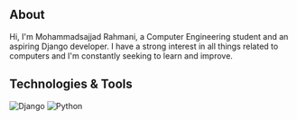 ## About
Hi, I'm Mohammadsajjad Rahmani, a Computer Engineering student and an aspiring Django developer. I have a strong interest in all things related to computers and I'm constantly seeking to learn and improve.

## Technologies & Tools
![Django](https://img.shields.io/badge/Django-092E20?style=flat-square&logo=django&logoColor=white)
![Python](https://img.shields.io/badge/Python-3776AB?style=flat-square&logo=python&logoColor=white)

<!---
Mohammadsajjad-Rahmani/Mohammadsajjad-Rahmani is a ✨ special ✨ repository because its `README.md` (this file) appears on your GitHub profile.
You can click the Preview link to take a look at your changes.
--->
